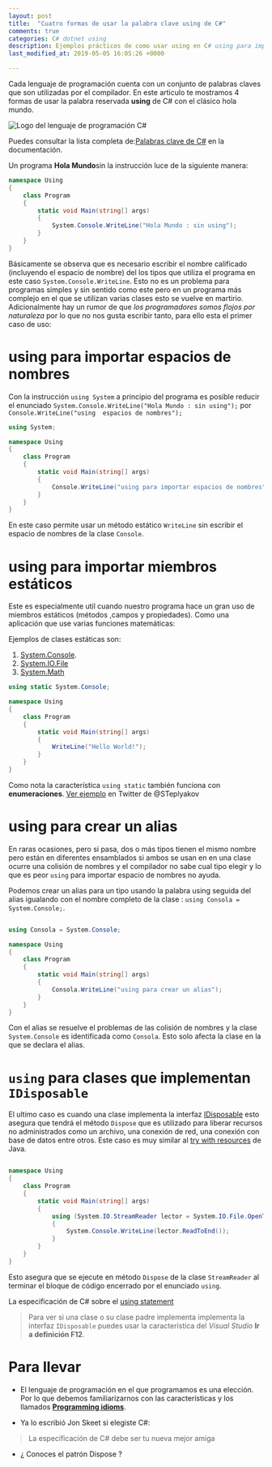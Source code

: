 ```yaml
---
layout: post
title:  "Cuatro formas de usar la palabra clave using de C#"
comments: true
categories: C# dotnet using 
description: Ejemplos prácticos de como usar using en C# using para importar espacios de nombres y miembros estáticos,crear un alias y liberar recursos no administrados. 
last_modified_at: 2019-05-05 16:05:26 +0000

---
```

Cada lenguaje de programación cuenta con un conjunto de palabras claves que son utilizadas por el compilador. En este articulo te mostramos 4 formas de usar la palabra reservada **using** de C# con el clásico hola mundo.

<img data-src="/img/csharp.webp" class="lazyload"  alt="Logo del lenguaje de programación C#">

Puedes consultar la lista completa de:[Palabras clave de C#](https://docs.microsoft.com/es-mx/dotnet/csharp/language-reference/keywords/) en la documentación.

Un programa **Hola Mundo**sin la instrucción luce de la siguiente manera:

```cs
namespace Using
{
    class Program
    {
        static void Main(string[] args)
        {
            System.Console.WriteLine("Hola Mundo : sin using");
        }
    }
}
```

Básicamente se observa que es necesario escribir el nombre calificado (incluyendo el espacio de nombre) del los tipos que utiliza el programa en este caso `System.Console.WriteLine`. Esto no es un problema para programas simples y sin sentido como este pero en un programa más complejo en el que se utilizan varias clases esto se vuelve en martirio. Adicionalmente hay un rumor de que _los programadores somos flojos por naturaleza_ por lo que no nos gusta escribir tanto, para ello esta el primer caso de uso:

# **using** para importar espacios de nombres

Con la instrucción `using System` a principio del programa es posible reducir el enunciado `System.Console.WriteLine("Hola Mundo : sin using");` por `Console.WriteLine("using  espacios de nombres");`

```cs
using System;

namespace Using
{
    class Program
    {
        static void Main(string[] args)
        {
            Console.WriteLine("using para importar espacios de nombres");
        }
    }
}
```

En este caso permite usar un método estático `WriteLine` sin escribir el espacio de nombres de la clase `Console`.

# **using** para importar miembros estáticos

Este es especialmente util cuando nuestro programa hace un gran uso de miembros estáticos (métodos ,campos y propiedades). Como una aplicación que use varias funciones matemáticas:

 Ejemplos de clases estáticas son:

1. [System.Console](https://docs.microsoft.com/es-mx/dotnet/api/system.console?view=netframework-4.7.2).
2. [System.IO.File](https://docs.microsoft.com/es-mx/dotnet/api/system.io.file?view=netframework-4.7.2)
3. [System.Math](https://docs.microsoft.com/es-mx/dotnet/api/system.math?view=netframework-4.7.2)

```cs
using static System.Console;

namespace Using
{
    class Program
    {
        static void Main(string[] args)
        {
            WriteLine("Hello World!");
        }
    }
}
```

Como nota la característica `using static` también funciona con **enumeraciones**. [Ver ejemplo](https://twitter.com/STeplyakov/status/1075277979603722240) en Twitter de @STeplyakov

# **using** para crear un alias

En raras ocasiones, pero si pasa, dos o más tipos tienen el mismo nombre pero están en diferentes ensamblados si ambos se usan en en una clase ocurre una colisión de nombres y el compilador no sabe cual tipo elegir y lo que es peor `using` para importar espacio de nombres no ayuda.

Podemos crear un alias para un tipo usando la palabra using seguida del alias igualando con el nombre completo de la clase : `using Consola = System.Console;`.

```cs

using Consola = System.Console;

namespace Using
{
    class Program
    {
        static void Main(string[] args)
        {
            Consola.WriteLine("using para crear un alias");
        }
    }
}
```

Con el alias se resuelve el problemas de las colisión de nombres y la clase `System.Console` es identificada como `Consola`. Esto solo afecta la clase en la que se declara el alias.

# `using` para clases que implementan `IDisposable`

El ultimo caso es cuando una clase implementa la interfaz [IDisposable](https://docs.microsoft.com/dotnet/api/system.idisposable?view=netframework-4.7.2) esto asegura que tendrá el método `Dispose` que es utilizado para liberar recursos no administrados como un archivo, una conexión de red, una conexión con base de datos entre otros. Este caso es muy similar al [<span lang="en">try with resources</span>](https://docs.oracle.com/javase/tutorial/essential/exceptions/tryResourceClose.html) de Java.

```cs

namespace Using
{
    class Program
    {
        static void Main(string[] args)
        {
            using (System.IO.StreamReader lector = System.IO.File.OpenText("archivo.txt"))
            {
                System.Console.WriteLine(lector.ReadToEnd());
            }
        }
    }
}
```

Esto asegura que se ejecute en método `Dispose` de la clase `StreamReader` al terminar el bloque de código encerrado por el enunciado `using`.

La especificación de C# sobre el [using statement](https://docs.microsoft.com/dotnet/csharp/language-reference/language-specification/statements#the-using-statement)

> Para ver si una clase o su clase padre implementa implementa la interfaz `IDisposable` puedes usar la característica del _Visual Studio_  **Ir a definición F12**.

# Para llevar

* El lenguaje de programación en el que programamos es una elección. Por lo que debemos familiarizarnos con las características y los llamados [**Programming idioms**](https://en.wikipedia.org/wiki/Programming_idiom).

* Ya lo escribió Jon Skeet si elegiste C#: 

> La especificación de C# debe ser tu nueva mejor amiga

* ¿ Conoces el patrón Dispose ?